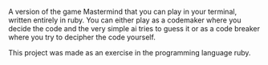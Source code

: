 A version of the game Mastermind that you can play in your terminal, written entirely in ruby. You can either play as a codemaker where you decide the code and the very simple ai tries to guess it or as a code breaker where you try to decipher the code yourself.

This project was made as an exercise in the programming language ruby.